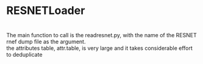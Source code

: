 # RESNETLoader
#
The main function to call is the readresnet.py, with the name of the RESNET rnef dump file as the argument.
<br>
the attributes table, attr.table, is very large and it takes considerable effort to deduplicate
